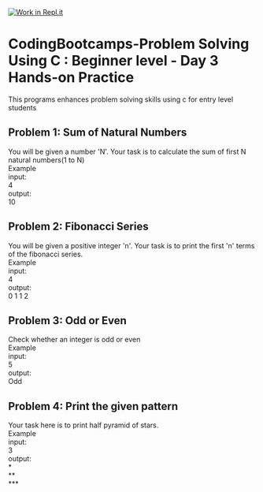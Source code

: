 [![Work in Repl.it](https://classroom.github.com/assets/work-in-replit-14baed9a392b3a25080506f3b7b6d57f295ec2978f6f33ec97e36a161684cbe9.svg)](https://classroom.github.com/online_ide?assignment_repo_id=5492879&assignment_repo_type=AssignmentRepo)
# CodingBootcamps-Problem Solving Using C : Beginner level - Day 3 Hands-on Practice
This programs enhances problem solving skills using c for entry level students 

<h2> Problem 1: Sum of Natural Numbers </h2>
<p>You will be given a number 'N'. Your task is to calculate the sum of first N natural numbers(1 to N)<br>
Example<br>
input:<br>
 4<br>
output: <br>
 10<br>

<h2> Problem 2: Fibonacci Series </h2>
<p>You will be given a positive integer 'n'. Your task is to print the first 'n' terms of the fibonacci series.<br>
Example<br>
input:<br>
 4<br>
output: <br>
 0 1 1 2<br>
 
 <h2> Problem 3: Odd or Even </h2>
<p>Check whether an integer is odd or even<br>
Example<br>
input:<br>
 5<br>
output: <br>
 Odd<br>
 
  <h2> Problem 4: Print the given pattern </h2>
<p>Your task here is to print half pyramid of stars.<br>
Example<br>
input:<br>
 3<br>
output: <br>
 *<br>
 **<br>
 ***<br>


